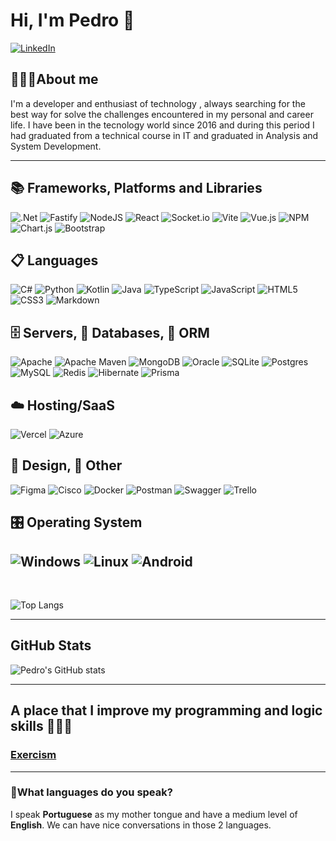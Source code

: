 # Hi, I'm Pedro 👋

[![LinkedIn][linkedin]][linkedIn-url]
<!--[![Buy me a book][buy-me-a-book]][buy-me-a-book-url]-->

## **💁🏽‍♂️About me**

I'm a developer and enthusiast of technology , always searching for the best way for solve the challenges encountered in my personal and career life.
I have been in the tecnology world since 2016 and during this period I had graduated from a technical course in IT and graduated in Analysis and System Development.

---

## **📚 Frameworks, Platforms and Libraries**

![.Net](https://img.shields.io/badge/.NET-5C2D91?style=for-the-badge&logo=.net&logoColor=white)
![Fastify](https://img.shields.io/badge/fastify-%23000000.svg?style=for-the-badge&logo=fastify&logoColor=white)
![NodeJS](https://img.shields.io/badge/node.js-6DA55F?style=for-the-badge&logo=node.js&logoColor=white)
![React](https://img.shields.io/badge/react-%2320232a.svg?style=for-the-badge&logo=react&logoColor=%2361DAFB)
![Socket.io](https://img.shields.io/badge/Socket.io-black?style=for-the-badge&logo=socket.io&badgeColor=010101)
![Vite](https://img.shields.io/badge/vite-%23646CFF.svg?style=for-the-badge&logo=vite&logoColor=white)
![Vue.js](https://img.shields.io/badge/vuejs-%2335495e.svg?style=for-the-badge&logo=vuedotjs&logoColor=%234FC08D)
![NPM](https://img.shields.io/badge/NPM-%23CB3837.svg?style=for-the-badge&logo=npm&logoColor=white)
![Chart.js](https://img.shields.io/badge/chart.js-F5788D.svg?style=for-the-badge&logo=chart.js&logoColor=white)
![Bootstrap](https://img.shields.io/badge/bootstrap-%238511FA.svg?style=for-the-badge&logo=bootstrap&logoColor=white)


## **📋 Languages**

![C#](https://img.shields.io/badge/c%23-%23239120.svg?style=for-the-badge&logo=csharp&logoColor=white)
![Python](https://img.shields.io/badge/python-3670A0?style=for-the-badge&logo=python&logoColor=ffdd54)
![Kotlin](https://img.shields.io/badge/kotlin-%237F52FF.svg?style=for-the-badge&logo=kotlin&logoColor=white)
![Java](https://img.shields.io/badge/java-%23ED8B00.svg?style=for-the-badge&logo=openjdk&logoColor=white)
![TypeScript](https://img.shields.io/badge/typescript-%23007ACC.svg?style=for-the-badge&logo=typescript&logoColor=white)
![JavaScript](https://img.shields.io/badge/javascript-%23323330.svg?style=for-the-badge&logo=javascript&logoColor=%23F7DF1E)
![HTML5](https://img.shields.io/badge/html5-%23E34F26.svg?style=for-the-badge&logo=html5&logoColor=white)
![CSS3](https://img.shields.io/badge/css3-%231572B6.svg?style=for-the-badge&logo=css3&logoColor=white)
![Markdown](https://img.shields.io/badge/markdown-%23000000.svg?style=for-the-badge&logo=markdown&logoColor=white)


## **🗄️ Servers, 💾 Databases, 🎋 ORM**
![Apache](https://img.shields.io/badge/apache-%23D42029.svg?style=for-the-badge&logo=apache&logoColor=white)
![Apache Maven](https://img.shields.io/badge/Apache%20Maven-C71A36?style=for-the-badge&logo=Apache%20Maven&logoColor=white)
![MongoDB](https://img.shields.io/badge/MongoDB-%234ea94b.svg?style=for-the-badge&logo=mongodb&logoColor=white)
![Oracle](https://img.shields.io/badge/Oracle-F80000?style=for-the-badge&logo=oracle&logoColor=white)
![SQLite](https://img.shields.io/badge/sqlite-%2307405e.svg?style=for-the-badge&logo=sqlite&logoColor=white)
![Postgres](https://img.shields.io/badge/postgres-%23316192.svg?style=for-the-badge&logo=postgresql&logoColor=white)
![MySQL](https://img.shields.io/badge/mysql-%2300f.svg?style=for-the-badge&logo=mysql&logoColor=white)
![Redis](https://img.shields.io/badge/redis-%23DD0031.svg?style=for-the-badge&logo=redis&logoColor=white)
![Hibernate](https://img.shields.io/badge/Hibernate-59666C?style=for-the-badge&logo=Hibernate&logoColor=white)
![Prisma](https://img.shields.io/badge/Prisma-3982CE?style=for-the-badge&logo=Prisma&logoColor=white)


## **☁️ Hosting/SaaS**
![Vercel](https://img.shields.io/badge/vercel-%23000000.svg?style=for-the-badge&logo=vercel&logoColor=white)
![Azure](https://img.shields.io/badge/azure-%230072C6.svg?style=for-the-badge&logo=microsoftazure&logoColor=white)

## **🎨 Design, 🥅 Other**
![Figma](https://img.shields.io/badge/figma-%23F24E1E.svg?style=for-the-badge&logo=figma&logoColor=white)
![Cisco](https://img.shields.io/badge/cisco-%23049fd9.svg?style=for-the-badge&logo=cisco&logoColor=black)
![Docker](https://img.shields.io/badge/docker-%230db7ed.svg?style=for-the-badge&logo=docker&logoColor=white)
![Postman](https://img.shields.io/badge/Postman-FF6C37?style=for-the-badge&logo=postman&logoColor=white)
![Swagger](https://img.shields.io/badge/-Swagger-%23Clojure?style=for-the-badge&logo=swagger&logoColor=white)
![Trello](https://img.shields.io/badge/Trello-%23026AA7.svg?style=for-the-badge&logo=Trello&logoColor=white)

## **🎛️ Operating System**
![Windows](https://img.shields.io/badge/Windows-0078D6?style=for-the-badge&logo=windows&logoColor=white)
![Linux](https://img.shields.io/badge/Linux-FCC624?style=for-the-badge&logo=linux&logoColor=black)
![Android](https://img.shields.io/badge/Android-3DDC84?style=for-the-badge&logo=android&logoColor=white)
--
<br>


![Top Langs](https://github-readme-stats.vercel.app/api/top-langs/?username=pedrodornela&layout=donut&theme=github_dark_dimmed)

---
## **GitHub Stats**
![Pedro's GitHub stats](https://github-readme-stats.vercel.app/api?username=pedrodornela&show_icons=true&theme=github_dark_dimmed&hide_title=true)

---
## **A place that I improve my programming and logic skills 👨🏽‍🔬**
### [Exercism](https://exercism.org/profiles/pedrodornela)

---
### **🎤What languages do you speak?**
I speak **Portuguese** as my mother tongue and have a medium level of **English**. We can have nice conversations in those 2 languages.


 <!---Shields--->
 [linkedin]: https://img.shields.io/badge/LinkedIn-074F97?&style=for-the-badge&logo=LinkedIn&logoColor=white

 <!--[buy-me-a-book]: https://img.shields.io/badge/-buy_me_a_book-gray?logo=buy-me-a-coffe&style=for-the-badge&logoColor=white-->

 <!---Urls--->
 [linkedIn-url]: https://www.linkedin.com/in/pedrohenrique-dornelag/
 <!--[buy-me-a-book-url]:-->

